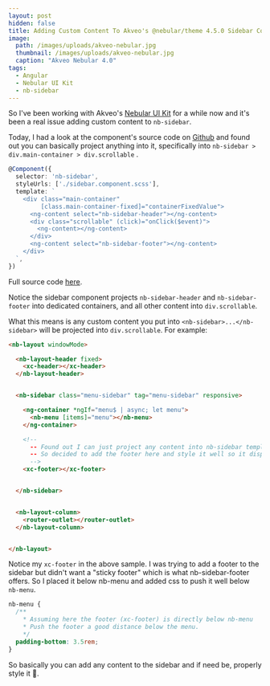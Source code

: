 ```yaml
---
layout: post
hidden: false
title: Adding Custom Content To Akveo's @nebular/theme 4.5.0 Sidebar Component
image: 
  path: /images/uploads/akveo-nebular.jpg
  thumbnail: /images/uploads/akveo-nebular.jpg
  caption: "Akveo Nebular 4.0"
tags:
  - Angular
  - Nebular UI Kit
  - nb-sidebar
---
```

So I've been working with Akveo's [Nebular UI Kit](https://akveo.github.io/nebular/) for a while now and it's been a real issue adding custom content to `nb-sidebar`.

Today, I had a look at the component's source code on [Github](https://github.com/akveo/nebular/tree/master/src/framework/theme/components/sidebar) and found out you can basically project anything into it, specifically into `nb-sidebar > div.main-container > div.scrollable` .

```typescript
@Component({
  selector: 'nb-sidebar',
  styleUrls: ['./sidebar.component.scss'],
  template: `
    <div class="main-container"
         [class.main-container-fixed]="containerFixedValue">
      <ng-content select="nb-sidebar-header"></ng-content>
      <div class="scrollable" (click)="onClick($event)">
        <ng-content></ng-content>
      </div>
      <ng-content select="nb-sidebar-footer"></ng-content>
    </div>
  `,
})
```

Full source code [here](https://github.com/akveo/nebular/blob/master/src/framework/theme/components/sidebar/sidebar.component.ts).

Notice the sidebar component projects `nb-sidebar-header` and `nb-sidebar-footer` into dedicated containers, and all other content into `div.scrollable`.

What this means is any custom content you put into `<nb-sidebar>...</nb-sidebar>` will be projected into `div.scrollable`. For example:

```html
<nb-layout windowMode>

  <nb-layout-header fixed>
    <xc-header></xc-header>
  </nb-layout-header>


  <nb-sidebar class="menu-sidebar" tag="menu-sidebar" responsive>

    <ng-container *ngIf="menu$ | async; let menu">
      <nb-menu [items]="menu"></nb-menu>
    </ng-container>

    <!--
      -- Found out I can just project any content into nb-sidebar template's .scrollable div.
      -- So decided to add the footer here and style it well so it displays properly.
      -->
    <xc-footer></xc-footer>


  </nb-sidebar>


  <nb-layout-column>
    <router-outlet></router-outlet>
  </nb-layout-column>


</nb-layout>
```

Notice my `xc-footer` in the above sample. I was trying to add a footer to the sidebar but didn't want a "sticky footer" which is what nb-sidebar-footer offers. So I placed it below nb-menu and added css to push it well below `nb-menu`.

```css
nb-menu {
  /**
    * Assuming here the footer (xc-footer) is directly below nb-menu
    * Push the footer a good distance below the menu.
    */
  padding-bottom: 3.5rem;
}
```

So basically you can add any content to the sidebar and if need be, properly style it 🙂.
